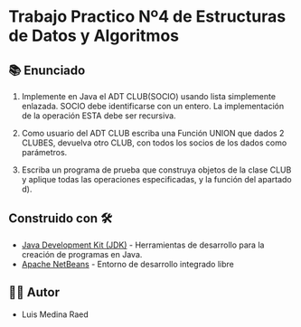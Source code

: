 # Trabajo Practico Nº4 de Estructuras de Datos y Algoritmos

## 📚 Enunciado
  
1) Implemente en Java el ADT CLUB(SOCIO) usando lista simplemente enlazada. SOCIO debe identificarse con un entero. La implementación de la operación ESTA debe ser recursiva.  
  
2) Como usuario del ADT CLUB escriba una Función UNION que dados 2 CLUBES, devuelva otro CLUB, con todos los socios de los dados como parámetros.
  
3) Escriba un programa de prueba que construya objetos de la clase CLUB y aplique todas las operaciones especificadas, y la función del apartado d).  
  
## Construido con 🛠️

* [Java Development Kit (JDK)](https://www.java.com/es/download/help/develop.html) -  Herramientas de desarrollo para la creación de programas en Java.
* [Apache NetBeans](https://netbeans.apache.org/) - Entorno de desarrollo integrado libre

## 👨‍💻 Autor

- Luis Medina Raed